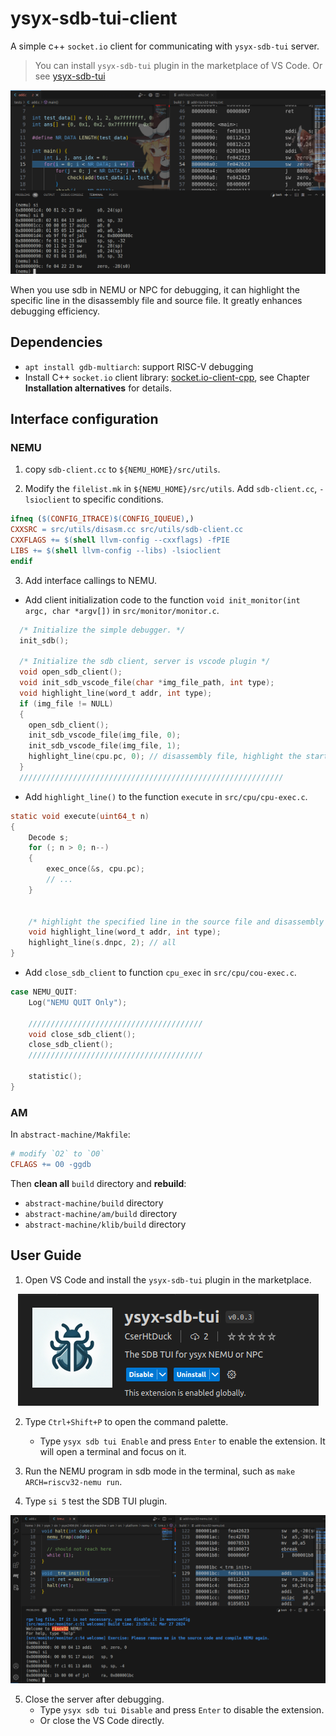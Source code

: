 # ysyx-sdb-tui-client
A simple c++ `socket.io` client for communicating with `ysyx-sdb-tui` server.

> You can install `ysyx-sdb-tui` plugin in the marketplace of VS Code. Or see [ysyx-sdb-tui](https://github.com/CSerht/ysyx-sdb-tui-plugin)

<p align="center">
  <img src="images/vscode-sdb-tui2.png" />
</p>

When you use sdb in NEMU or NPC for debugging, it can highlight the specific line in the disassembly file and source file. It greatly enhances debugging efficiency.

## Dependencies

- `apt install gdb-multiarch`: support RISC-V debugging
- Install C++ `socket.io` client library: [socket.io-client-cpp](https://github.com/socketio/socket.io-client-cpp?tab=readme-ov-file), see Chapter **Installation alternatives** for details.

## Interface configuration

### NEMU
1. copy `sdb-client.cc` to `${NEMU_HOME}/src/utils`.

2. Modify the `filelist.mk` in `${NEMU_HOME}/src/utils`. Add `sdb-client.cc`, `-lsioclient` to specific conditions.

```makefile
ifneq ($(CONFIG_ITRACE)$(CONFIG_IQUEUE),)
CXXSRC = src/utils/disasm.cc src/utils/sdb-client.cc
CXXFLAGS += $(shell llvm-config --cxxflags) -fPIE 
LIBS += $(shell llvm-config --libs) -lsioclient
endif
```

3. Add interface callings to NEMU.

- Add client initialization code to the function `void init_monitor(int argc, char *argv[])` in `src/monitor/monitor.c`.

```c
  /* Initialize the simple debugger. */
  init_sdb();

  /* Initialize the sdb client, server is vscode plugin */
  void open_sdb_client();
  void init_sdb_vscode_file(char *img_file_path, int type);
  void highlight_line(word_t addr, int type);
  if (img_file != NULL)
  {
    open_sdb_client();
    init_sdb_vscode_file(img_file, 0);
    init_sdb_vscode_file(img_file, 1);
    highlight_line(cpu.pc, 0); // disassembly file, highlight the start pc
  }
  ///////////////////////////////////////////////////////////
```

- Add `highlight_line()` to the function `execute` in `src/cpu/cpu-exec.c`.

```c
static void execute(uint64_t n)
{
    Decode s;
    for (; n > 0; n--)
    {
        exec_once(&s, cpu.pc);
        // ...
    }

   
    /* highlight the specified line in the source file and disassembly file */
    void highlight_line(word_t addr, int type);
    highlight_line(s.dnpc, 2); // all
}
```

- Add `close_sdb_client` to function `cpu_exec` in `src/cpu/cou-exec.c`.

```c
case NEMU_QUIT:
    Log("NEMU QUIT Only");

    ///////////////////////////////////////
    void close_sdb_client();
    close_sdb_client();
    ///////////////////////////////////////

    statistic();
}
```

### AM

In `abstract-machine/Makfile`:

```makefile
# modify `O2` to `O0`
CFLAGS += O0 -ggdb 
```

Then **clean all** `build` directory and **rebuild**:

- `abstract-machine/build` directory
- `abstract-machine/am/build` directory
- `abstract-machine/klib/build` directory

## User Guide

1. Open VS Code and install the `ysyx-sdb-tui` plugin in the marketplace.

<p align="center">
  <img src="images/vscode-plugin.png" />
</p>

2. Type `Ctrl+Shift+P` to open the command palette.
    - Type `ysyx sdb tui Enable` and press `Enter` to enable the extension. It will open a terminal and focus on it.
    
3. Run the NEMU program in sdb mode in the terminal, such as `make ARCH=riscv32-nemu run`.

4. Type `si 5` test the SDB TUI plugin.

<p align="center">
  <img src="images/vscode-sdb-tui.png" />
</p>

5. Close the server after debugging.
    - Type `ysyx sdb tui Disable` and press `Enter` to disable the extension.
    - Or close the VS Code directly.